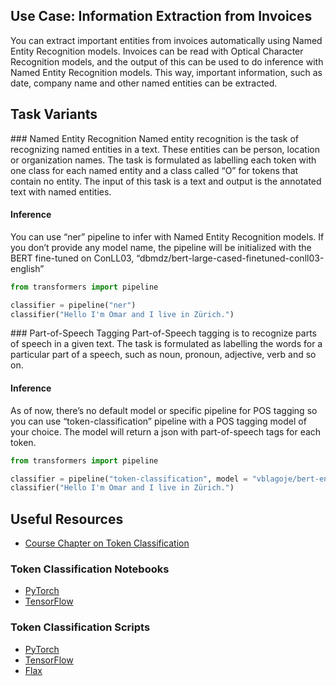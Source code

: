 ## Use Case: Information Extraction from Invoices
You can extract important entities from invoices automatically using Named Entity Recognition models. Invoices can be read with Optical Character Recognition models, and the output of this can be used to do inference with Named Entity Recognition models. This way, important information, such as date, company name and other named entities can be extracted.

## Task Variants

### Named Entity Recognition
Named entity recognition is the task of recognizing named entities in a text. These entities can be person, location or organization names. The task is formulated as labelling each token with one class for each named entity and a class called “O” for tokens that contain no entity. The input of this task is a text and output is the annotated text with named entities.

#### Inference 
You can use “ner” pipeline to infer with Named Entity Recognition models. If you don’t provide any model name, the pipeline will be initialized with the BERT fine-tuned on ConLL03, “dbmdz/bert-large-cased-finetuned-conll03-english”
```python
from transformers import pipeline

classifier = pipeline("ner")
classifier("Hello I'm Omar and I live in Zürich.")
```

### Part-of-Speech Tagging
Part-of-Speech tagging is to recognize parts of speech in a given text. The task is formulated as labelling the words for a particular part of a speech, such as noun, pronoun, adjective, verb and so on. 

#### Inference
As of now, there’s no default model or specific pipeline for POS tagging so you can use “token-classification” pipeline with a POS tagging model of your choice. The model will return a json with part-of-speech tags for each token.
```python
from transformers import pipeline

classifier = pipeline("token-classification", model = "vblagoje/bert-english-uncased-finetuned-pos")
classifier("Hello I'm Omar and I live in Zürich.")
```



## Useful Resources
- [Course Chapter on Token Classification](https://huggingface.co/course/chapter7/2?fw=pt)

### Token Classification Notebooks
- [PyTorch](https://github.com/huggingface/notebooks/blob/master/examples/token_classification.ipynb)
- [TensorFlow](https://github.com/huggingface/notebooks/blob/master/examples/token_classification-tf.ipynb)

### Token Classification Scripts
- [PyTorch](https://github.com/huggingface/transformers/tree/master/examples/pytorch/token-classification)
- [TensorFlow](https://github.com/huggingface/transformers/tree/master/examples/tensorflow)
- [Flax](https://github.com/huggingface/transformers/tree/master/examples/flax/token-classification)